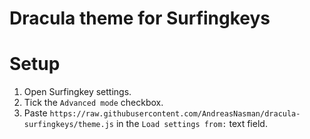 # Dracula theme for Surfingkeys

# Setup

1. Open Surfingkey settings.
1. Tick the `Advanced mode` checkbox.
1. Paste `https://raw.githubusercontent.com/AndreasNasman/dracula-surfingkeys/theme.js` in the `Load settings from:` text field.
